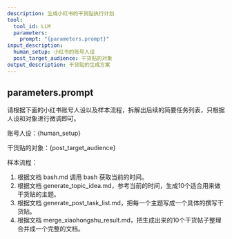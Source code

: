 ```yaml
---
description: 生成小红书的干货贴执行计划
tool:
  tool_id: LLM
  parameters:
    prompt: "{parameters.prompt}"
input_description:
  human_setup: 小红书的账号人设
  post_target_audience: 干货贴的对象
output_description: 干货贴的生成方案
---
```

## parameters.prompt

请根据下面的小红书账号人设以及样本流程，拆解出后续的简要任务列表，只根据人设和对象进行微调即可。

账号人设：{human_setup}

干货贴的对象：{post_target_audience}


样本流程：
1. 根据文档 bash.md 调用 bash 获取当前的时间。
2. 根据文档 generate_topic_idea.md，参考当前的时间，生成10个适合用来做干货贴的主题。
3. 根据文档 generate_post_task_list.md，把每一个主题写成一个具体的撰写干货贴。
4. 根据文档 merge_xiaohongshu_result.md，把生成出来的10个干货帖子整理合并成一个完整的文档。
